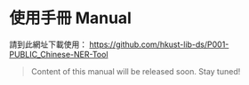 # 使用手冊 Manual

請到此網址下載使用： https://github.com/hkust-lib-ds/P001-PUBLIC_Chinese-NER-Tool

> Content of this manual will be released soon. Stay tuned!

